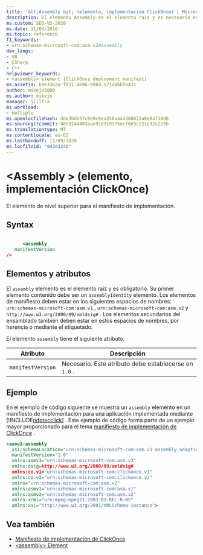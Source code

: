 ```yaml
---
title: '&lt;Assembly &gt; (elemento, implementación ClickOnce) | Microsoft Docs'
description: El elemento Assembly es el elemento raíz y es necesario en la implementación ClickOnce. Su primer elemento contenido debe ser un elemento assemblyIdentity.
ms.custom: SEO-VS-2020
ms.date: 11/04/2016
ms.topic: reference
f1_keywords:
- urn:schemas-microsoft-com:asm.v2#assembly
dev_langs:
- VB
- CSharp
- C++
helpviewer_keywords:
- <assembly> element [ClickOnce deployment manifest]
ms.assetid: b8e3362a-f821-4696-b98d-571d4bbfe431
author: mikejo5000
ms.author: mikejo
manager: jillfra
ms.workload:
- multiple
ms.openlocfilehash: dde3bdb5fc0e9c6ea256aaa4368623a8e8af18d6
ms.sourcegitcommit: 0893244403aae9187c9375ecf0e5c221c32c225b
ms.translationtype: MT
ms.contentlocale: es-ES
ms.lasthandoff: 11/09/2020
ms.locfileid: "94383240"
---
```

# <a name="ltassemblygt-element-clickonce-deployment"></a>&lt;Assembly &gt; (elemento, implementación ClickOnce)
El elemento de nivel superior para el manifiesto de implementación.

## <a name="syntax"></a>Syntax

```xml

      <assembly  
   manifestVersion
/>
```

## <a name="elements-and-attributes"></a>Elementos y atributos
 El `assembly` elemento es el elemento raíz y es obligatorio. Su primer elemento contenido debe ser un `assemblyIdentity` elemento. Los elementos de manifiesto deben estar en los siguientes espacios de nombres: `urn:schemas-microsoft-com:asm.v1` , `urn:schemas-microsoft-com:asm.v2` y `http://www.w3.org/2000/09/xmldsig#` . Los elementos secundarios del ensamblado también deben estar en estos espacios de nombres, por herencia o mediante el etiquetado.

 El elemento `assembly` tiene el siguiente atributo.

|Atributo|Descripción|
|---------------|-----------------|
|`manifestVersion`|Necesario. Este atributo debe establecerse en `1.0` .|

## <a name="example"></a>Ejemplo
 En el ejemplo de código siguiente se muestra un `assembly` elemento en un manifiesto de implementación para una aplicación implementada mediante [!INCLUDE[ndptecclick](../deployment/includes/ndptecclick_md.md)] . Este ejemplo de código forma parte de un ejemplo mayor proporcionado para el tema [manifiesto de implementación de ClickOnce](../deployment/clickonce-deployment-manifest.md) .

```xml
<asmv1:assembly
  xsi:schemaLocation="urn:schemas-microsoft-com:asm.v1 assembly.adaptive.xsd"
  manifestVersion="1.0"
  xmlns:asmv3="urn:schemas-microsoft-com:asm.v3"
  xmlns:dsig=http://www.w3.org/2000/09/xmldsig#
  xmlns:co.v1="urn:schemas-microsoft-com:clickonce.v1"
  xmlns:co.v2="urn:schemas-microsoft-com:clickonce.v2"
  xmlns="urn:schemas-microsoft-com:asm.v2"
  xmlns:asmv1="urn:schemas-microsoft-com:asm.v1"
  xmlns:asmv2="urn:schemas-microsoft-com:asm.v2"
  xmlns:xrml="urn:mpeg:mpeg21:2003:01-REL-R-NS"
  xmlns:xsi="http://www.w3.org/2001/XMLSchema-instance">
```

## <a name="see-also"></a>Vea también
- [Manifiesto de implementación de ClickOnce](../deployment/clickonce-deployment-manifest.md)
- [\<assembly> Element](../deployment/assembly-element-clickonce-application.md)